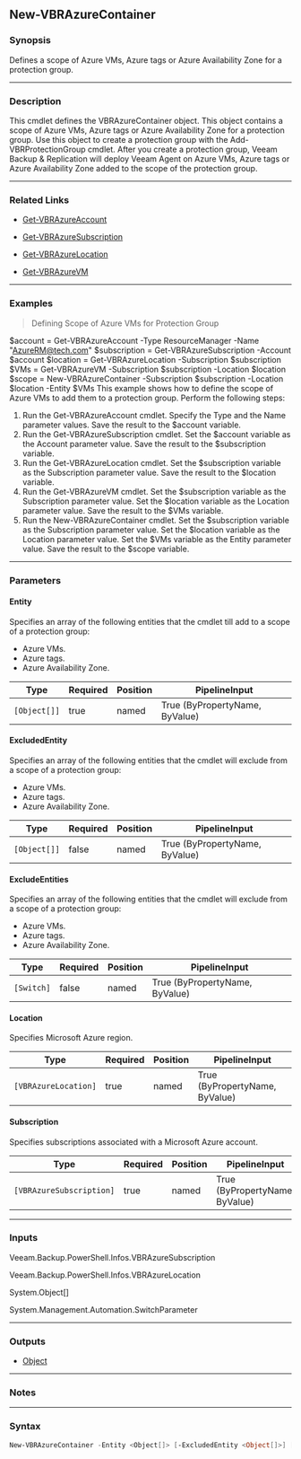 New-VBRAzureContainer
---------------------

### Synopsis
Defines a scope of Azure VMs, Azure tags or Azure Availability Zone for a protection group.

---

### Description

This cmdlet defines the VBRAzureContainer object. This object contains a scope of Azure VMs, Azure tags or Azure Availability Zone for a protection group.
Use this object to create a protection group with the Add-VBRProtectionGroup cmdlet. After you create a protection group, Veeam Backup & Replication will deploy Veeam Agent on Azure VMs, Azure tags or Azure Availability Zone added to the scope of the protection group.

---

### Related Links
* [Get-VBRAzureAccount](Get-VBRAzureAccount)

* [Get-VBRAzureSubscription](Get-VBRAzureSubscription)

* [Get-VBRAzureLocation](Get-VBRAzureLocation)

* [Get-VBRAzureVM](Get-VBRAzureVM)

---

### Examples
> Defining Scope of Azure VMs for Protection Group

$account = Get-VBRAzureAccount -Type ResourceManager -Name "AzureRM@tech.com"
$subscription = Get-VBRAzureSubscription -Account $account
$location = Get-VBRAzureLocation -Subscription $subscription
$VMs = Get-VBRAzureVM -Subscription $subscription -Location $location
$scope = New-VBRAzureContainer -Subscription $subscription -Location $location -Entity $VMs
This example shows how to define the scope of Azure VMs to add them to a protection group.
Perform the following steps:
1. Run the Get-VBRAzureAccount cmdlet. Specify the Type and the Name parameter values. Save the result to the $account variable.
2. Run the Get-VBRAzureSubscription cmdlet. Set the $account variable as the Account parameter value. Save the result to the $subscription variable.
3. Run the Get-VBRAzureLocation cmdlet. Set the $subscription variable as the Subscription parameter value. Save the result to the $location variable.
4. Run the Get-VBRAzureVM cmdlet.  Set the $subscription variable as the Subscription parameter value. Set the $location variable as the Location parameter value. Save the result to the $VMs variable.
5. Run the New-VBRAzureContainer cmdlet. Set the $subscription variable as the Subscription parameter value. Set the $location variable as the Location parameter value. Set the $VMs variable as the Entity parameter value. Save the result to the $scope variable.

---

### Parameters
#### **Entity**
Specifies an array of the following entities that the cmdlet till add to a scope of a protection group:
* Azure VMs.
* Azure tags.
* Azure Availability Zone.

|Type        |Required|Position|PipelineInput                 |
|------------|--------|--------|------------------------------|
|`[Object[]]`|true    |named   |True (ByPropertyName, ByValue)|

#### **ExcludedEntity**
Specifies an array of the following entities that the cmdlet will exclude from a scope of a protection group:
* Azure VMs.
* Azure tags.
* Azure Availability Zone.

|Type        |Required|Position|PipelineInput                 |
|------------|--------|--------|------------------------------|
|`[Object[]]`|false   |named   |True (ByPropertyName, ByValue)|

#### **ExcludeEntities**
Specifies an array of the following entities that the cmdlet will exclude from a scope of a protection group:
* Azure VMs.
* Azure tags.
* Azure Availability Zone.

|Type      |Required|Position|PipelineInput                 |
|----------|--------|--------|------------------------------|
|`[Switch]`|false   |named   |True (ByPropertyName, ByValue)|

#### **Location**
Specifies Microsoft Azure region.

|Type                |Required|Position|PipelineInput                 |
|--------------------|--------|--------|------------------------------|
|`[VBRAzureLocation]`|true    |named   |True (ByPropertyName, ByValue)|

#### **Subscription**
Specifies subscriptions associated with a Microsoft Azure account.

|Type                    |Required|Position|PipelineInput                 |
|------------------------|--------|--------|------------------------------|
|`[VBRAzureSubscription]`|true    |named   |True (ByPropertyName, ByValue)|

---

### Inputs
Veeam.Backup.PowerShell.Infos.VBRAzureSubscription

Veeam.Backup.PowerShell.Infos.VBRAzureLocation

System.Object[]

System.Management.Automation.SwitchParameter

---

### Outputs
* [Object](https://learn.microsoft.com/en-us/dotnet/api/System.Object)

---

### Notes

---

### Syntax
```PowerShell
New-VBRAzureContainer -Entity <Object[]> [-ExcludedEntity <Object[]>] [-ExcludeEntities] -Location <VBRAzureLocation> -Subscription <VBRAzureSubscription> [<CommonParameters>]
```
